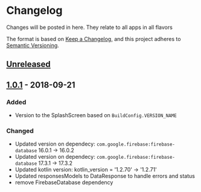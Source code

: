 # Changelog
Changes will be posted in here. They relate to all apps in all flavors

The format is based on [Keep a Changelog](https://keepachangelog.com/en/1.0.0/),
and this project adheres to [Semantic Versioning](https://semver.org/spec/v2.0.0.html).

## [Unreleased]

## [1.0.1] - 2018-09-21

### Added

- Version to the SplashScreen based on `BuildConfig.VERSION_NAME`

### Changed
- Updated version on dependecy: `com.google.firebase:firebase-database` 16.0.1 -> 16.0.2
- Updated version on dependecy: `com.google.firebase:firebase-database` 17.3.1 -> 17.3.2
- Updated kotlin version: kotlin_version = '1.2.70' -> '1.2.71'
- Updated responsesModels to DataResponse to handle errors and status
- remove FirebaseDatabase dependency

[Unreleased]: https://github.com/GDLDevComms/DevComms/compare/v1.0.1...HEAD
[1.0.1]: https://github.com/GDLDevComms/DevComms/compare/v1.0.1...v1.0.0